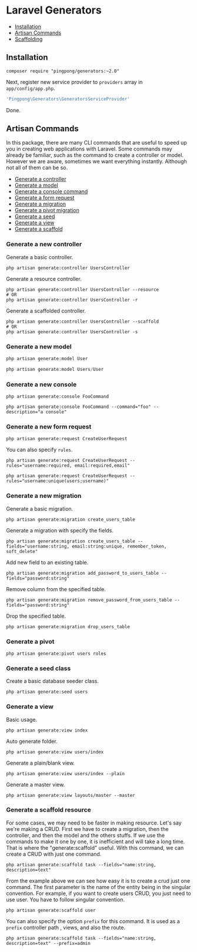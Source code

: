 Laravel Generators
==========

- [Installation](#installation)
- [Artisan Commands](#artisan-commands)
- [Scaffolding](#scaffold)

<a name="installation"></a>
## Installation

```
composer require "pingpong/generators:~2.0"
```

Next, register new service provider to `providers` array in `app/config/app.php`.

```php
'Pingpong\Generators\GeneratorsServiceProvider'
```

Done.

<a name="artisan-commands"></a>
## Artisan Commands

In this package, there are many CLI commands that are useful to speed up you in creating web applications with Laravel. Some commands may already be familiar, such as the command to create a controller or model. However we are aware, sometimes we want everything instantly. Although not all of them can be so.

- [Generate a controller](#controller)
- [Generate a model](#model)
- [Generate a console command](#console)
- [Generate a form request](#request)
- [Generate a migration](#migration)
- [Generate a pivot migration](#pivot)
- [Generate a seed](#seed)
- [Generate a view](#view)
- [Generate a scaffold](#scaffold)

<a name="controller"></a>
### Generate a new controller

Generate a basic controller.

```terminal
php artisan generate:controller UsersController
```

Generate a resource controller.

```terminal
php artisan generate:controller UsersController --resource
# OR
php artisan generate:controller UsersController -r
```

Generate a scaffolded controller.

```
php artisan generate:controller UsersController --scaffold
# OR
php artisan generate:controller UsersController -s
```

<a name="model"></a>
### Generate a new model

```php
php artisan generate:model User

php artisan generate:model Users/User
```

<a name="console"></a>
### Generate a new console

```
php artisan generate:console FooCommand

php artisan generate:console FooCommand --command="foo" --description="a console"
```

<a name="request"></a>
### Generate a new form request

```
php artisan generate:request CreateUserRequest
```

You can also specify `rules`.

```
php artisan generate:request CreateUserRequest --rules="username:required, email:required,email"

php artisan generate:request CreateUserRequest --rules="username:unique(users;username)"
```

<a name="migration"></a>
### Generate a new migration

Generate a basic migration.

```
php artisan generate:migration create_users_table
```

Generate a migration with specify the fields.

```
php artisan generate:migration create_users_table --fields="username:string, email:string:unique, remember_token, soft_delete"
```

Add new field to an existing table.
```
php artisan generate:migration add_password_to_users_table --fields="password:string"
```

Remove column from the specified table.

```
php artisan generate:migration remove_password_from_users_table --fields="password:string"
```

Drop the specified table.
```
php artisan generate:migration drop_users_table
```

<a name="pivot"></a>
### Generate a pivot

```terminal
php artisan generate:pivot users roles
```

<a name="seed"></a>
### Generate a seed class

Create a basic database seeder class.

```terminal
php artisan generate:seed users
```

<a name="view"></a>
### Generate a view

Basic usage.

```terminal
php artisan generate:view index
```

Auto generate folder.

```terminal
php artisan generate:view users/index
```

Generate a plain/blank view.

```terminal
php artisan generate:view users/index --plain
```

Generate a master view.

```terminal
php artisan generate:view layouts/master --master
```

<a name="scaffold"></a>
### Generate a scaffold resource

For some cases, we may need to be faster in making resource. Let's say we're making a CRUD. First we have to create a migration, then the controller, and then the model and the others stuffs. If we use the commands to make it one by one, it is inefficient and will take a long time. That is where the "generate:scaffold" useful. With this command, we can create a CRUD with just one command.

```
php artisan generate:scaffold task --fields="name:string, description=text"
```

From the example above we can see how easy it is to create a crud just one command. The first parameter is the name of the entity being in the singular convention. For example, if you want to create users CRUD, you just need to use user. You have to follow singular convention.

```
php artisan generate:scaffold user
```

You can also specify the option `prefix` for this command. It is used as a `prefix` controller path , views, and also the route.

```
php artisan generate:scaffold task --fields="name:string, description=text" --prefix=admin
```